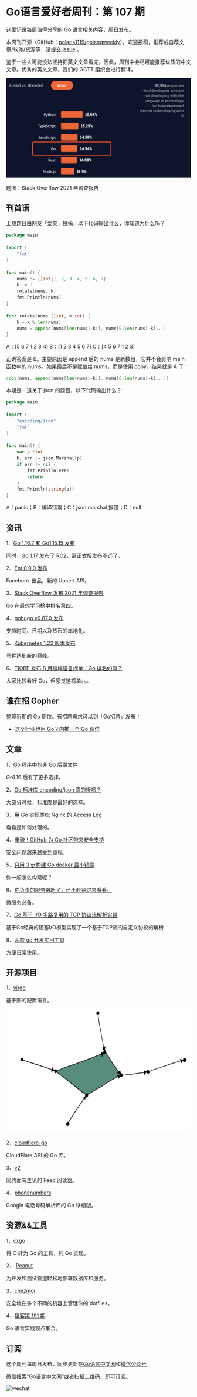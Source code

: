 # Go语言爱好者周刊：第 107 期

这里记录每周值得分享的 Go 语言相关内容，周日发布。

本周刊开源（GitHub：[polaris1119/golangweekly](https://github.com/polaris1119/golangweekly)），欢迎投稿，推荐或自荐文章/软件/资源等，请[提交 issue](https://github.com/polaris1119/golangweekly/issues) 。

鉴于一些人可能没法坚持把英文文章看完，因此，周刊中会尽可能推荐优质的中文文章。优秀的英文文章，我们的 GCTT 组织会进行翻译。

![](imgs/issue107/cover.png)

题图：Stack Overflow 2021 年调查报告

## 刊首语

上期题目由网友「爱笑」投稿，以下代码输出什么，你知道为什么吗？

```go
package main

import (
	"fmt"
)

func main() {
	nums := []int{1, 2, 3, 4, 5, 6, 7}
	k := 3
	rotate(nums, k)
	fmt.Println(nums)
}

func rotate(nums []int, k int) {
	k = k % len(nums)
	nums = append(nums[len(nums)-k:], nums[0:len(nums)-k]...)
}
```

A：[5 6 7 1 2 3 4]    B：[1 2 3 4 5 6 7]   C：[4 5 6 7 1 2 3]

正确答案是 B。主要原因是 append 后的 nums 是新数组，它并不会影响 main 函数中的 nums。如果最后不是赋值给 nums，而是使用 copy，结果就是 A 了：

```go
copy(nums, append(nums[len(nums)-k:], nums[0:len(nums)-k]...))
```

本期是一道关于 json 的题目，以下代码输出什么？

```go
package main

import (
	"encoding/json"
	"fmt"
)

func main() {
	var p *int
	b, err := json.Marshal(p)
	if err != nil {
		fmt.Println(err)
		return
	}
	fmt.Println(string(b))
}
```

A：panic；B：编译错误；C：json marshal 报错；D：null

## 资讯

1、[Go 1.16.7 和 Go1.15.15 发布](https://studygolang.com/topics/14096)

同时，[Go 1.17 发布了 RC2](https://groups.google.com/g/golang-announce/c/yk30ovJGXWY)，离正式版发布不远了。

2、[Ent 0.9.0 发布](https://entgo.io/blog/2021/08/05/announcing-upsert-api/)

Facebook 出品，新的 Upsert API。

3、[Stack Overflow 发布 2021 年调查报告](https://insights.stackoverflow.com/survey/2021#technology-most-loved-dreaded-and-wanted)

Go 在最想学习榜中排名第四。

4、[gohugo v0.87.0 发布](https://gohugo.io/news/0.87.0-relnotes/)

支持时间、日期以及货币的本地化。

5、[Kubernetes 1.22 版本发布](https://kubernetes.io/blog/2021/08/04/kubernetes-1-22-release-announcement/)

号称达到新的巅峰。

6、[TIOBE 发布 8 月编程语言榜单：Go 排名如何？](https://mp.weixin.qq.com/s/oNZOZlrAT3kr2bx8ynIexw)

大家比较看好 Go，但感觉这榜单。。。

## 谁在招 Gopher

整理近期的 Go 职位。有招聘需求可以到「Go招聘」发布！ 

- [这个行业也用 Go？内推一个 Go 职位](https://mp.weixin.qq.com/s/o-mOyKterK44KskFLnBEgA)

## 文章

1、[Go 程序中的非 Go 后缀文件](https://mp.weixin.qq.com/s/1-2CP-S3apnHP0hMR6E1SA)

Go1.16 后有了更多选择。

2、[Go 标准库 encoding/json 真的慢吗？](https://mp.weixin.qq.com/s/UWmnI2kPRYbjlF8Kgh2-ew)

大部分时候，标准库是最好的选择。

3、[用 Go 实现类似 Nginx 的 Access Log](https://mp.weixin.qq.com/s/gif7zEB0FnyYtQABpxf20Q)

看看是如何处理的。

4、[重磅！GitHub 为 Go 社区带来安全支持](https://mp.weixin.qq.com/s/m3VkJU-m_TXnY59ELW12fQ)

安全问题越来越受到重视。

5、[只用 3 步构建 Go docker 最小镜像](https://mp.weixin.qq.com/s/7PGR_1xQUbQgI225rx245Q)

你一般怎么构建呢？

6、[你负责的服务熔断了，还不赶紧进来看看。](https://mp.weixin.qq.com/s/plCS0Zv8U27Us4AED5M-nQ)

微服务必备。

7、[Go 基于 I/O 多路复用的 TCP 协议流解析实践](https://tonybai.com/2021/07/31/io-multiplexing-model-tcp-stream-protocol-parsing-practice-in-go)

基于Go经典的阻塞I/O模型实现了一个基于TCP流的自定义协议的解析

8、[两款 go 开发实用工具](https://mp.weixin.qq.com/s/TXfAZYOTABdSY-Jq8Igaag)

方便日常使用。

## 开源项目

1、[virgo](https://github.com/r2d4/virgo)

基于图的配置语言。

![](imgs/issue107/virgolang.png)

2、[cloudflare-go](https://github.com/cloudflare/cloudflare-go)

CloudFlare API 的 Go 库。

3、[v2](https://github.com/miniflux/v2)

简约而有主见的 Feed 阅读器。

4、[phonenumbers](https://github.com/nyaruka/phonenumbers)

Google 电话号码解析库的 Go 移植版。

## 资源&&工具

1、[cxgo](https://github.com/gotranspile/cxgo)

将 C 转为 Go 的工具，纯 Go 实现。

2、 [Peanut](https://github.com/Clivern/Peanut)

为开发和测试管道轻松地部署数据库和服务。

3、[chezmoi](https://github.com/twpayne/chezmoi)

安全地在多个不同的机器上管理你的 dotfiles。

4、[播客第 191 期](https://changelog.com/gotime/191)

Go 语言实践观点集合。

## 订阅

这个周刊每周日发布，同步更新在[Go语言中文网](https://studygolang.com/go/weekly)和[微信公众号](https://weixin.sogou.com/weixin?query=Go%E8%AF%AD%E8%A8%80%E4%B8%AD%E6%96%87%E7%BD%91)。

微信搜索"Go语言中文网"或者扫描二维码，即可订阅。

![wechat](imgs/wechat.png)
